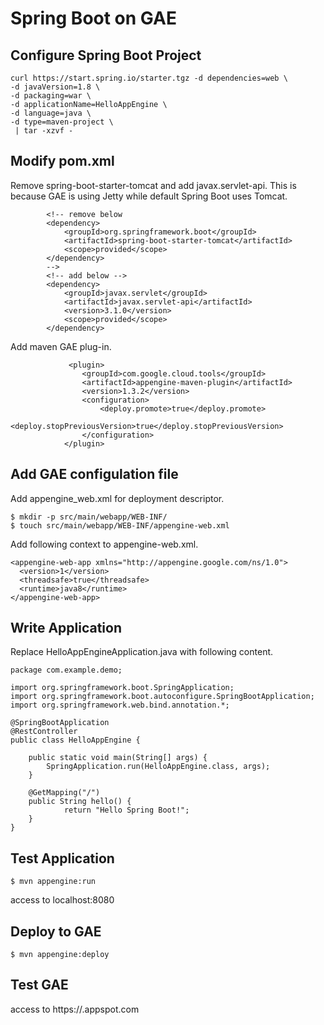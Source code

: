 # Spring Boot on GAE


## Configure Spring Boot Project
```
curl https://start.spring.io/starter.tgz -d dependencies=web \
-d javaVersion=1.8 \
-d packaging=war \
-d applicationName=HelloAppEngine \
-d language=java \
-d type=maven-project \
 | tar -xzvf -
```

## Modify pom.xml

Remove spring-boot-starter-tomcat and add javax.servlet-api. This is because GAE is using Jetty while default Spring Boot uses Tomcat.  
```
		<!-- remove below 
		<dependency>
			<groupId>org.springframework.boot</groupId>
			<artifactId>spring-boot-starter-tomcat</artifactId>
			<scope>provided</scope>
		</dependency>
		--> 
		<!-- add below -->
		<dependency>
			<groupId>javax.servlet</groupId>
			<artifactId>javax.servlet-api</artifactId>
			<version>3.1.0</version>
			<scope>provided</scope>
		</dependency>
```

Add maven GAE plug-in. 

```
			 <plugin>
				<groupId>com.google.cloud.tools</groupId>
				<artifactId>appengine-maven-plugin</artifactId>
				<version>1.3.2</version>
				<configuration>
					<deploy.promote>true</deploy.promote>
					<deploy.stopPreviousVersion>true</deploy.stopPreviousVersion>
				</configuration>
			</plugin>

```

## Add GAE configulation file
Add appengine_web.xml for deployment descriptor.
```
$ mkdir -p src/main/webapp/WEB-INF/
$ touch src/main/webapp/WEB-INF/appengine-web.xml
```

Add following context to appengine-web.xml.
```
<appengine-web-app xmlns="http://appengine.google.com/ns/1.0">
  <version>1</version>
  <threadsafe>true</threadsafe>
  <runtime>java8</runtime>
</appengine-web-app>
```

## Write Application

Replace HelloAppEngineApplication.java with following content.
```
package com.example.demo;

import org.springframework.boot.SpringApplication;
import org.springframework.boot.autoconfigure.SpringBootApplication;
import org.springframework.web.bind.annotation.*;

@SpringBootApplication
@RestController
public class HelloAppEngine {

	public static void main(String[] args) {
		SpringApplication.run(HelloAppEngine.class, args);
	}
	
	@GetMapping("/")
	public String hello() {
			return "Hello Spring Boot!";
	}
}
```

## Test Application 

```
$ mvn appengine:run
```

access to localhost:8080

## Deploy to GAE
```
$ mvn appengine:deploy
```

## Test GAE
access to https://<project-id>.appspot.com  
